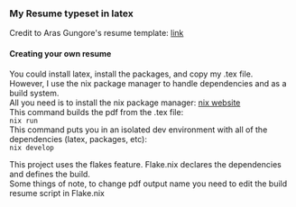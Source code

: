 ### My Resume typeset in latex

Credit to Aras Gungore's resume template: [link](https://github.com/arasgungore/arasgungore-CV/tree/main)

#### Creating your own resume

You could install latex, install the packages, and copy my .tex file.  
However, I use the nix package manager to handle dependencies and as a build system.  
All you need is to install the nix package manager: [nix website](https://nixos.org/download/)  
This command builds the pdf from the .tex file:  
`nix run`  
This command puts you in an isolated dev environment with all of the dependencies (latex, packages, etc):  
`nix develop`  
  
This project uses the flakes feature. Flake.nix declares the dependencies and defines the build.  
Some things of note, to change pdf output name you need to edit the build resume script in Flake.nix
